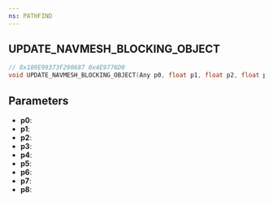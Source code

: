 ```yaml
---
ns: PATHFIND
---
```

## UPDATE_NAVMESH_BLOCKING_OBJECT

```c
// 0x109E99373F290687 0x4E9776D0
void UPDATE_NAVMESH_BLOCKING_OBJECT(Any p0, float p1, float p2, float p3, float p4, float p5, float p6, float p7, Any p8);
```


## Parameters
* **p0**: 
* **p1**: 
* **p2**: 
* **p3**: 
* **p4**: 
* **p5**: 
* **p6**: 
* **p7**: 
* **p8**: 

